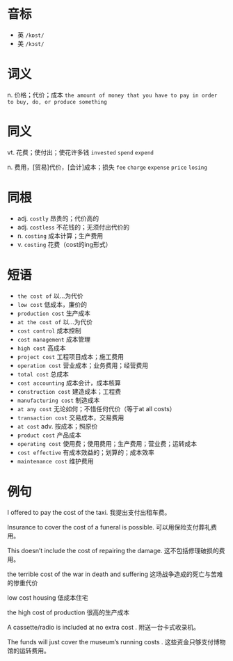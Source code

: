 # 音标

- 英 `/kɒst/`
- 美 `/kɔst/`

# 词义

n. 价格；代价；成本
`the amount of money that you have to pay in order to buy, do, or produce something`

# 同义

vt. 花费；使付出；使花许多钱
`invested` `spend` `expend`

n. 费用，[贸易]代价，[会计]成本；损失
`fee` `charge` `expense` `price` `losing`

# 同根

- adj. `costly` 昂贵的；代价高的
- adj. `costless` 不花钱的；无须付出代价的
- n. `costing` 成本计算；生产费用
- v. `costing` 花费（cost的ing形式）

# 短语

- `the cost of` 以…为代价
- `low cost` 低成本，廉价的
- `production cost` 生产成本
- `at the cost of` 以…为代价
- `cost control` 成本控制
- `cost management` 成本管理
- `high cost` 高成本
- `project cost` 工程项目成本；施工费用
- `operation cost` 营业成本；业务费用；经营费用
- `total cost` 总成本
- `cost accounting` 成本会计，成本核算
- `construction cost` 建造成本；工程费
- `manufacturing cost` 制造成本
- `at any cost` 无论如何；不惜任何代价（等于at all costs）
- `transaction cost` 交易成本，交易费用
- `at cost` adv. 按成本；照原价
- `product cost` 产品成本
- `operating cost` 使用费；使用费用；生产费用；营业费；运转成本
- `cost effective` 有成本效益的；划算的；成本效率
- `maintenance cost` 维护费用

# 例句

I offered to pay the cost of the taxi.
我提出支付出租车费。

Insurance to cover the cost of a funeral is possible.
可以用保险支付葬礼费用。

This doesn’t include the cost of repairing the damage.
这不包括修理破损的费用。

the terrible cost of the war in death and suffering
这场战争造成的死亡与苦难的惨重代价

low cost housing
低成本住宅

the high cost of production
很高的生产成本

A cassette/radio is included at no extra cost .
附送一台卡式收录机。

The funds will just cover the museum’s running costs .
这些资金只够支付博物馆的运转费用。


